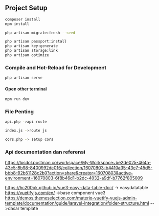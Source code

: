 

## Project Setup

```sh
composer install
npm install

php artisan migrate:fresh --seed

php artisan passport:install
php artisan key:generate
php artisan storage:link
php artisan optimize
```

### Compile and Hot-Reload for Development

```sh
php artisan serve
```
#### Open other terminal

```sh
npm run dev
```
### File Penting 

```sh
api.php ->api route

index.js ->route js

cors.php -> setup cors
```


### Api documentation dan referensi

https://losdol.postman.co/workspace/My-Workspace~be2de025-464a-43c5-8b98-8400992dc016/collection/16070803-b4410a35-43e7-45d5-bbb8-92b51128c2b0?action=share&creator=16070803&active-environment=16070803-6f8b46d1-b2dc-4032-a9df-b7762f805009

https://hc200ok.github.io/vue3-easy-data-table-doc/  -> easydatatable
https://vuetifyjs.com/en/ ->base component vue3 
https://demos.themeselection.com/materio-vuetify-vuejs-admin-template/documentation/guide/laravel-integration/folder-structure.html  -->dasar template

